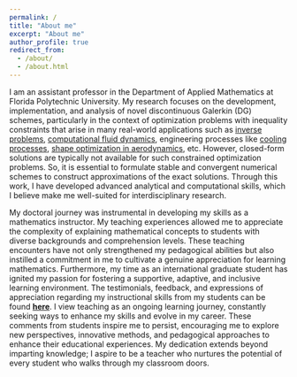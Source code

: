 ```yaml
---
permalink: /
title: "About me"
excerpt: "About me"
author_profile: true
redirect_from: 
  - /about/
  - /about.html
---
```

<!-- <p style='text-align: justify;'>   -->
  I am an assistant professor in the Department of Applied Mathematics at Florida Polytechnic University. My research focuses on the development, implementation, and analysis of novel discontinuous Galerkin (DG) schemes, particularly in the context of optimization problems with inequality constraints that arise in many real-world applications such as [inverse problems](https://doi.org/10.1016/j.cma.2015.07.025), [computational fluid dynamics](https://epubs.siam.org/doi/pdf/10.1137/1.9780898718935.fm), engineering processes like [cooling processes](https://doi.org/10.1002/oca.984), [shape optimization in aerodynamics](http://aero-comlab.stanford.edu/Papers/jameson.vki03.pdf), etc. However, closed-form solutions are typically not available for such constrained optimization problems. So, it is essential to formulate stable and convergent numerical schemes to construct approximations of the exact solutions. Through this work, I have developed advanced analytical and computational skills, which I believe make me well-suited for interdisciplinary research.
<!-- </p> -->
<!-- <p style='text-align: justify;'> -->

 My doctoral journey was instrumental in developing my skills as a mathematics instructor. My teaching experiences allowed me to appreciate the complexity of explaining mathematical concepts to students with diverse backgrounds and comprehension levels. These teaching encounters have not only strengthened my pedagogical abilities but also instilled a commitment in me to cultivate a genuine appreciation for learning mathematics. Furthermore, my time as an international graduate student has ignited my passion for fostering a supportive, adaptive, and inclusive learning environment. The testimonials, feedback, and expressions of appreciation regarding my instructional skills from my students can be found [**here**](https://satyajithboyana.github.io/teaching/teaching_FloridaPoly#comments_teachingfloridapoly). I view teaching as an ongoing learning journey, constantly seeking ways to enhance my skills and evolve in my career. These comments from students inspire me to persist, encouraging me to explore new perspectives, innovative methods, and pedagogical approaches to enhance their educational experiences. My dedication extends beyond imparting knowledge; I aspire to be a teacher who nurtures the potential of every student who walks through my classroom doors.

<!-- </p> -->
